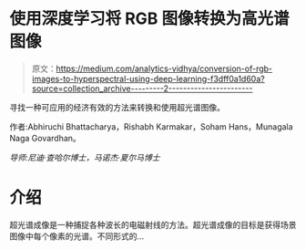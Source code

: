 # 使用深度学习将 RGB 图像转换为高光谱图像

> 原文：<https://medium.com/analytics-vidhya/conversion-of-rgb-images-to-hyperspectral-using-deep-learning-f3dff0a1d60a?source=collection_archive---------2----------------------->

寻找一种可应用的经济有效的方法来转换和使用超光谱图像。

作者:Abhiruchi Bhattacharya，Rishabh Karmakar，Soham Hans，Munagala Naga Govardhan。

*导师:尼迪·查哈尔博士，马诺杰·夏尔马博士*

# 介绍

超光谱成像是一种捕捉各种波长的电磁射线的方法。超光谱成像的目标是获得场景图像中每个像素的光谱。不同形式的…